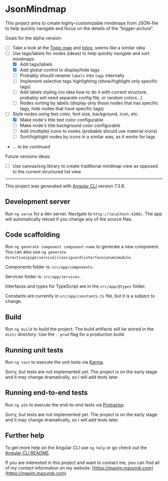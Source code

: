 # JsonMindmap

This project aims to create highly-customizable mindmaps from JSON-file to help quickly navigate and focus on the 
details of the "bigger-picture".

Goals for the alpha version:
- [ ] Take a look at the [Topic map](https://en.wikipedia.org/wiki/Topic_map) and 
[tolog](https://dl.acm.org/citation.cfm?id=2096521), seems like a similar idea
- [ ] Use tags/labels for nodes (ideas) to help quickly navigate and sort mindmaps
  - [x] Add tags/labels
  - [x] Add global control to display/hide tags
  - [ ] Probably should rename `labels` into `tags` internally
  - [ ] Implement selective tags highlighting (show/highlight only specific tags)
  - [ ] Add labels styling (no idea how to do it with current structure, probably will need separate config file, or 
  random colors...)
  - [ ] Nodes sorting by labels (display only those nodes that has specific tags, hide nodes that have specific tags)
- [ ] Style nodes using text color, font size, background, icon, etc.
  - [x] Make node's title text color configurable
  - [ ] Make node's title background color configurable
  - [ ] Add (multiple) icons to nodes (probable should use material icons)
  - [ ] Sort/highlight nodes by icons in a similar was, as it works for tags
- *... to be continued*

Future versions ideas:
- [ ] Use canvas/svg library to create traditional mindmap view as opposed to the current structured list view

---

This project was generated with [Angular CLI](https://github.com/angular/angular-cli) version 7.3.8.

## Development server

Run `ng serve` for a dev server. Navigate to `http://localhost:4200/`. The app will automatically reload if you change any of the source files.

## Code scaffolding

Run `ng generate component component-name` to generate a new component. You can also use `ng generate directive|pipe|service|class|guard|interface|enum|module`.

Components folder is: `src/app/components`.

Services folder is: `src/app/services`.

Interfaces and types for TypeScript are in the `src/app/@types` folder.

Constants are currently in `src/app/constants.ts` file, but it is a subject to change.

## Build

Run `ng build` to build the project. The build artifacts will be stored in the `dist/` directory. Use the `--prod` flag for a production build.

## Running unit tests

Run `ng test` to execute the unit tests via [Karma](https://karma-runner.github.io).

Sorry, but tests are not implemented yet. The project is on the early stage and it may change dramatically, so I will
 add tests later.

## Running end-to-end tests

Run `ng e2e` to execute the end-to-end tests via [Protractor](http://www.protractortest.org/).

Sorry, but tests are not implemented yet. The project is on the early stage and it may change dramatically, so I will
 add tests later.

## Further help

To get more help on the Angular CLI use `ng help` or go check out the [Angular CLI README](https://github.com/angular/angular-cli/blob/master/README.md).

If you are interested in this project and want to contact me, you can find all of my contact information on my 
website: [https://maxim.mazurok.com](https://maxim.mazurok.com) 

